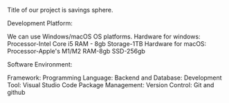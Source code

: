 Title of our project is savings sphere.

Development Platform:

We can use Windows/macOS OS platforms. Hardware for windows: Processor-Intel Core i5 RAM - 8gb Storage-1TB Hardware for macOS: Processor-Apple's M1/M2 RAM-8gb SSD-256gb

Software Environment:

Framework: Programming Language: Backend and Database: Development Tool: Visual Studio Code Package Management: Version Control: Git and github
